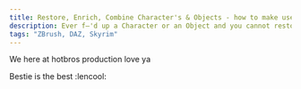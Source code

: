 ```yaml
---
title: Restore, Enrich, Combine Character's & Objects - how to make use of ZBrush Morph Target 
description: Ever f—'d up a Character or an Object and you cannot restore it or simply don't want to go back? You want to combine two parts together? ZBrush's Morph Target is your bae
tags: "ZBrush, DAZ, Skyrim"
---
```

We here at hotbros production love ya

Bestie is the best :lencool: